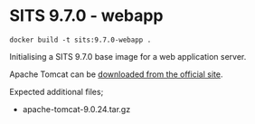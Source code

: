 # SITS 9.7.0 - webapp
```
docker build -t sits:9.7.0-webapp .
```

Initialising a SITS 9.7.0 base image for a web application server.

Apache Tomcat can be [downloaded from the official site](https://tomcat.apache.org/download-90.cgi).

Expected additional files;
- apache-tomcat-9.0.24.tar.gz
